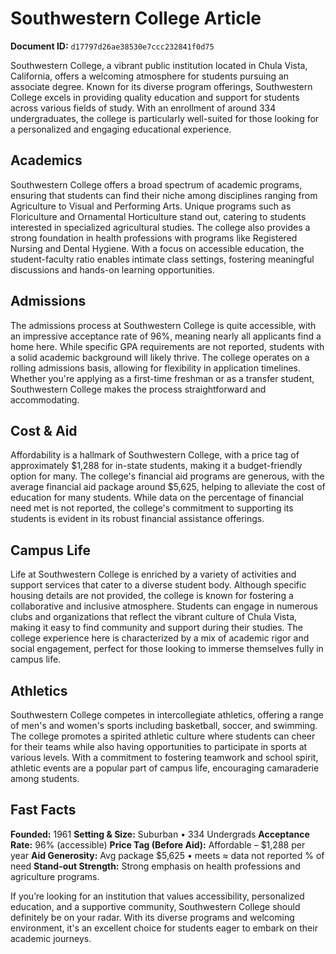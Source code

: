 # Southwestern College Article

**Document ID:** `d17797d26ae38530e7ccc232841f0d75`

Southwestern College, a vibrant public institution located in Chula Vista, California, offers a welcoming atmosphere for students pursuing an associate degree. Known for its diverse program offerings, Southwestern College excels in providing quality education and support for students across various fields of study. With an enrollment of around 334 undergraduates, the college is particularly well-suited for those looking for a personalized and engaging educational experience.

## Academics
Southwestern College offers a broad spectrum of academic programs, ensuring that students can find their niche among disciplines ranging from Agriculture to Visual and Performing Arts. Unique programs such as Floriculture and Ornamental Horticulture stand out, catering to students interested in specialized agricultural studies. The college also provides a strong foundation in health professions with programs like Registered Nursing and Dental Hygiene. With a focus on accessible education, the student-faculty ratio enables intimate class settings, fostering meaningful discussions and hands-on learning opportunities.

## Admissions
The admissions process at Southwestern College is quite accessible, with an impressive acceptance rate of 96%, meaning nearly all applicants find a home here. While specific GPA requirements are not reported, students with a solid academic background will likely thrive. The college operates on a rolling admissions basis, allowing for flexibility in application timelines. Whether you're applying as a first-time freshman or as a transfer student, Southwestern College makes the process straightforward and accommodating.

## Cost & Aid
Affordability is a hallmark of Southwestern College, with a price tag of approximately $1,288 for in-state students, making it a budget-friendly option for many. The college's financial aid programs are generous, with the average financial aid package around $5,625, helping to alleviate the cost of education for many students. While data on the percentage of financial need met is not reported, the college's commitment to supporting its students is evident in its robust financial assistance offerings.

## Campus Life
Life at Southwestern College is enriched by a variety of activities and support services that cater to a diverse student body. Although specific housing details are not provided, the college is known for fostering a collaborative and inclusive atmosphere. Students can engage in numerous clubs and organizations that reflect the vibrant culture of Chula Vista, making it easy to find community and support during their studies. The college experience here is characterized by a mix of academic rigor and social engagement, perfect for those looking to immerse themselves fully in campus life.

## Athletics
Southwestern College competes in intercollegiate athletics, offering a range of men's and women's sports including basketball, soccer, and swimming. The college promotes a spirited athletic culture where students can cheer for their teams while also having opportunities to participate in sports at various levels. With a commitment to fostering teamwork and school spirit, athletic events are a popular part of campus life, encouraging camaraderie among students.

## Fast Facts
**Founded:** 1961
**Setting & Size:** Suburban • 334 Undergrads
**Acceptance Rate:** 96% (accessible)
**Price Tag (Before Aid):** Affordable – $1,288 per year
**Aid Generosity:** Avg package $5,625 • meets ≈ data not reported % of need
**Stand-out Strength:** Strong emphasis on health professions and agriculture programs.

If you’re looking for an institution that values accessibility, personalized education, and a supportive community, Southwestern College should definitely be on your radar. With its diverse programs and welcoming environment, it's an excellent choice for students eager to embark on their academic journeys.
